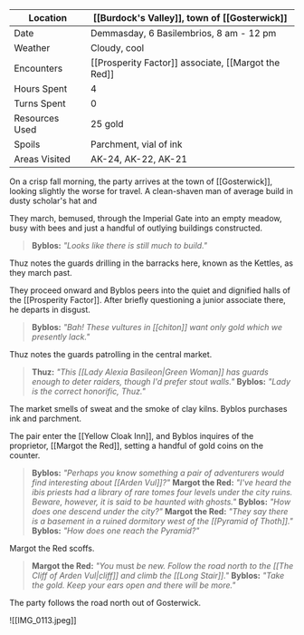 | Location | [[Burdock's Valley]], town of [[Gosterwick]] |
| - | - |
| Date | Demmasday, 6 Basilembrios, 8 am - 12 pm |
| Weather | Cloudy, cool |
| Encounters | [[Prosperity Factor]] associate, [[Margot the Red]] |
| Hours Spent | 4 |
| Turns Spent | 0 |
| Resources Used | 25 gold |
| Spoils | Parchment, vial of ink |
| Areas Visited | AK-24, AK-22, AK-21 |

On a crisp fall morning, the party arrives at the town of [[Gosterwick]], looking slightly the worse for travel. A clean-shaven man of average build in dusty scholar's hat and 

They march, bemused, through the Imperial Gate into an empty meadow, busy with bees and just a handful of outlying buildings constructed.
> **Byblos:** *"Looks like there is still much to build."*
 
Thuz notes the guards drilling in the barracks here, known as the Kettles, as they march past.

They proceed onward and Byblos peers into the quiet and dignified halls of the [[Prosperity Factor]]. After briefly questioning a junior associate there, he departs in disgust.
> **Byblos:** *"Bah! These vultures in [[chiton]] want only gold which we presently lack."*

Thuz notes the guards patrolling in the central market.
> **Thuz:** *"This [[Lady Alexia Basileon|Green Woman]] has guards enough to deter raiders, though I'd prefer stout walls."*
> **Byblos:** *"Lady is the correct honorific, Thuz."*

The market smells of sweat and the smoke of clay kilns. Byblos purchases ink and parchment.

The pair enter the [[Yellow Cloak Inn]], and Byblos inquires of the proprietor, [[Margot the Red]], setting a handful of gold coins on the counter.
> **Byblos:** *"Perhaps you know something a pair of adventurers would find interesting about [[Arden Vul]]?"*
> **Margot the Red:** *"I've heard the ibis priests had a library of rare tomes four levels under the city ruins. Beware, however, it is said to be haunted with ghosts."*
> **Byblos:** *"How does one descend under the city?"*
> **Margot the Red:** *"They say there is a basement in a ruined dormitory west of the [[Pyramid of Thoth]]."*
> **Byblos:** *"How does one reach the Pyramid?"*

Margot the Red scoffs.
> **Margot the Red:** *"You* must *be new. Follow the road north to the [[The Cliff of Arden Vul|cliff]] and climb the [[Long Stair]]."*
> **Byblos:** *"Take the gold. Keep your ears open and there will be more."*

The party follows the road north out of Gosterwick.

![[IMG_0113.jpeg]]